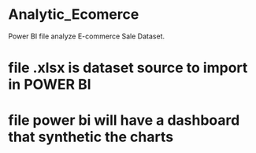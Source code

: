 # Analytic_Ecomerce
Power BI file analyze E-commerce Sale Dataset.
# file .xlsx is dataset source to import in POWER BI
# file power bi will have a dashboard that synthetic the charts
